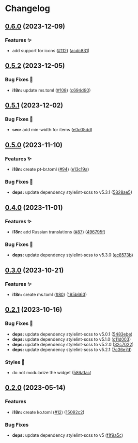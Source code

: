 # Changelog

## [0.6.0](https://github.com/hbstack/breadcrumb/compare/v0.5.2...v0.6.0) (2023-12-09)


### Features ✨

* add support for icons ([#112](https://github.com/hbstack/breadcrumb/issues/112)) ([acdc831](https://github.com/hbstack/breadcrumb/commit/acdc831359ed8aa0cc33c086c50d1be92c5e7ee2))

## [0.5.2](https://github.com/hbstack/breadcrumb/compare/v0.5.1...v0.5.2) (2023-12-05)


### Bug Fixes 🐞

* **i18n:** update ms.toml ([#108](https://github.com/hbstack/breadcrumb/issues/108)) ([c694d90](https://github.com/hbstack/breadcrumb/commit/c694d90c5d7d1ddef037aaffdd9a6488c3b1de06))

## [0.5.1](https://github.com/hbstack/breadcrumb/compare/v0.5.0...v0.5.1) (2023-12-02)


### Bug Fixes 🐞

* **seo:** add min-width for items ([e0c05dd](https://github.com/hbstack/breadcrumb/commit/e0c05dd32a4eec615dfa853162d0df0b84a6428e))

## [0.5.0](https://github.com/hbstack/breadcrumb/compare/v0.4.0...v0.5.0) (2023-11-10)


### Features ✨

* **i18n:** create pt-br.toml ([#94](https://github.com/hbstack/breadcrumb/issues/94)) ([e13c19a](https://github.com/hbstack/breadcrumb/commit/e13c19a6fce784746dcecded86c6653bb0390661))


### Bug Fixes 🐞

* **deps:** update dependency stylelint-scss to v5.3.1 ([5828ae5](https://github.com/hbstack/breadcrumb/commit/5828ae523a715ce3a1275b85b0cbaedcdf22a3e0))

## [0.4.0](https://github.com/hbstack/breadcrumb/compare/v0.3.0...v0.4.0) (2023-11-01)


### Features ✨

* **i18n:** add Russian translations ([#87](https://github.com/hbstack/breadcrumb/issues/87)) ([496795f](https://github.com/hbstack/breadcrumb/commit/496795f5c30b2ebe086e7653905f20d7a4a04503))


### Bug Fixes 🐞

* **deps:** update dependency stylelint-scss to v5.3.0 ([ec8573b](https://github.com/hbstack/breadcrumb/commit/ec8573b39eb41a805beb9438bc301ad4fa3d08b7))

## [0.3.0](https://github.com/hbstack/breadcrumb/compare/v0.2.1...v0.3.0) (2023-10-21)


### Features ✨

* **i18n:** create ms.toml ([#80](https://github.com/hbstack/breadcrumb/issues/80)) ([195b663](https://github.com/hbstack/breadcrumb/commit/195b6633e67398f80f2378ca6c05ee69d23038a7))

## [0.2.1](https://github.com/hbstack/breadcrumb/compare/v0.2.0...v0.2.1) (2023-10-16)


### Bug Fixes 🐞

* **deps:** update dependency stylelint-scss to v5.0.1 ([5483ebe](https://github.com/hbstack/breadcrumb/commit/5483ebe8868262b05148d4b1d0f0adb1bb8ae34d))
* **deps:** update dependency stylelint-scss to v5.1.0 ([c11d003](https://github.com/hbstack/breadcrumb/commit/c11d0033ab51da2c5cf21bd32d6bc070eab33875))
* **deps:** update dependency stylelint-scss to v5.2.0 ([32c7022](https://github.com/hbstack/breadcrumb/commit/32c70221dc99848e63cfdb288180a67aebbee189))
* **deps:** update dependency stylelint-scss to v5.2.1 ([7c36e7d](https://github.com/hbstack/breadcrumb/commit/7c36e7deb7ad61d203e1c144474a4ea9b3d31469))


### Styles 🎨

* do not modularize the widget ([586a1ac](https://github.com/hbstack/breadcrumb/commit/586a1ac6c5f29b4c78832bdd59589537c6eec985))

## [0.2.0](https://github.com/hbstack/breadcrumb/compare/v0.1.1...v0.2.0) (2023-05-14)


### Features

* **i18n:** create ko.toml ([#12](https://github.com/hbstack/breadcrumb/issues/12)) ([15092c2](https://github.com/hbstack/breadcrumb/commit/15092c292733570422ca29b285961c7eb9432ce3))


### Bug Fixes

* **deps:** update dependency stylelint-scss to v5 ([f1f9a5c](https://github.com/hbstack/breadcrumb/commit/f1f9a5c9c3d8368d59bc5b2316ebd52e92bd5bc8))
